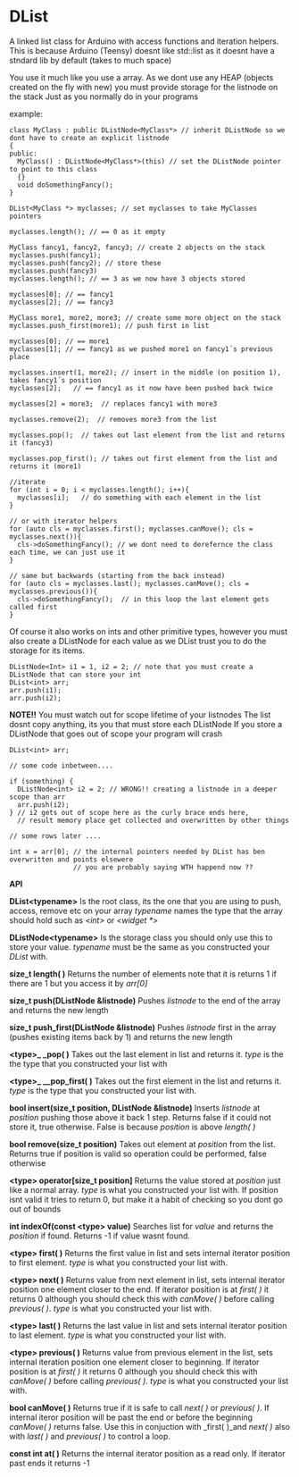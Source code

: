 DList
=====

A linked list class for Arduino with access functions and iteration helpers. This is because Arduino (Teensy) doesnt like std::list as it doesnt have a stndard lib by default (takes to much space)


You use it much like you use a array.
As we dont use any HEAP (objects created on the fly with new) you must provide storage for the listnode on the stack
Just as you normally do in your programs


example:
````
class MyClass : public DListNode<MyClass*> // inherit DListNode so we dont have to create an explicit listnode
{
public: 
  MyClass() : DListNode<MyClass*>(this) // set the DListNode pointer to point to this class
  {}
  void doSomethingFancy();
}

DList<MyClass *> myclasses; // set myclasses to take MyClasses pointers

myclasses.length(); // == 0 as it empty

MyClass fancy1, fancy2, fancy3; // create 2 objects on the stack
myclasses.push(fancy1);
myclasses.push(fancy2); // store these
myclasses.push(fancy3)
myclasses.length(); // == 3 as we now have 3 objects stored

myclasses[0]; // == fancy1
myclasses[2]; // == fancy3

MyClass more1, more2, more3; // create some more object on the stack
myclasses.push_first(more1); // push first in list

myclasses[0]; // == more1
myclasses[1]; // == fancy1 as we pushed more1 on fancy1´s previous place

myclasses.insert(1, more2); // insert in the middle (on position 1), takes fancy1´s position
myclasses[2];   // == fancy1 as it now have been pushed back twice

myclasses[2] = more3;  // replaces fancy1 with more3

myclasses.remove(2);  // removes more3 from the list

myclasses.pop();  // takes out last element from the list and returns it (fancy3)

myclasses.pop_first(); // takes out first element from the list and returns it (more1)

//iterate
for (int i = 0; i < myclasses.length(); i++){
  myclasses[i];   // do something with each element in the list
}

// or with iterator helpers
for (auto cls = myclasses.first(); myclasses.canMove(); cls = myclasses.next()){
  cls->doSomethingFancy(); // we dont need to derefernce the class each time, we can just use it
}

// same but backwards (starting from the back instead)
for (auto cls = myclasses.last(); myclasses.canMove(); cls = myclasses.previous()){
  cls->doSomethingFancy();  // in this loop the last element gets called first
}

````

Of course it also works on ints and other primitive types, however you must also create a DListNode<int> for each value as we DList trust you to do the storage for its items.
````
DListNode<Int> i1 = 1, i2 = 2; // note that you must create a DListNode that can store your int
DList<int> arr;
arr.push(i1);
arr.push(i2); 
````



<b>NOTE!!</b>
You must watch out for scope lifetime of your listnodes
The list dosnt copy anything, its you that must store each DListNode
If you store a DListNode that goes out of scope your program will crash

````
DList<int> arr;

// some code inbetween....

if (something) {
  DListNode<int> i2 = 2; // WRONG!! creating a listnode in a deeper scope than arr
  arr.push(i2);
} // i2 gets out of scope here as the curly brace ends here, 
  // result memory place get collected and overwritten by other things

// some rows later ....

int x = arr[0]; // the internal pointers needed by DList has ben overwritten and points elsewere
                // you are probably saying WTH happend now ??

````


<b>API</b>

<b>DList&lt;typename&gt;</b>
Is the root class, its the one that you are using to push, access, remove etc on your array
_typename_ names the type that the array should hold such as _&lt;int&gt;_ or _&lt;widget *&gt;_

<b>DListNode&lt;typename&gt;</b>
Is the storage class you should only use this to store your value. _typename_ must be the same as you constructed your _DList_ with.


<b>size_t length( )</b>
Returns the number of elements note that it is returns 1 if there are 1 but you access it by _arr[0]_


<b>size_t push(DListNode &listnode)</b>
Pushes _listnode_ to the end of the array and returns the new length


<b>size_t push_first(DListNode &listnode)</b>
Pushes _listnode_ first in the array (pushes existing items back by 1) and returns the new length


<b>&lt;type&gt;_ _pop( )</b>
Takes out the last element in list and returns it. _type_ is the the type that you constructed your list with


<b>&lt;type&gt;_ __pop_first( )</b>
Takes out the first element in the list and returns it. _type_ is the type that you constructed your list with.


<b>bool insert(size_t position, DListNode &listnode)</b>
Inserts _listnode_ at _position_ pushing those above it back 1 step. Returns false if it could not store it, true otherwise. False is because _position_ is above _length( )_


<b>bool remove(size_t position)</b>
Takes out element at _position_ from the list. Returns true if position is valid so operation could be performed, false otherwise


<b>&lt;type&gt; operator[size_t position]</b>
Returns the value stored at _position_ just like a normal array. _type_ is what you constructed your list with.
If position isnt valid it tries to return 0, but make it a habit of checking so you dont go out of bounds


<b>int indexOf(const &lt;type&gt; value)</b>
Searches list for _value_ and returns the _position_ if found. Returns -1 if value wasnt found.


<b>&lt;type&gt; first( )</b>
Returns the first value in list and sets internal iterator position to first element. _type_ is what you constructed your list with.


<b>&lt;type&gt; next( )</b>
Returns value from next element in list, sets internal iterator position one element closer to the end. If iterator position is at _first( )_ it returns 0 although you should check this with _canMove( )_ before calling _previous( )_. 
_type_ is what you constructed your list with.


<b>&lt;type&gt; last( )</b>
Returns the last value in list and sets internal iterator position to last element. _type_ is what you constructed your list with.


<b>&lt;type&gt; previous( )</b>
Returns value from previous element in the list, sets internal iteration position one element closer to beginning. If iterator position is at _first( )_ it returns 0 although you should check this with _canMove( )_ before calling _previous( )_.
_type_ is what you constructed your list with.


<b>bool canMove( )</b>
Returns true if it is safe to call _next( )_ or _previous( )_. If internal iteror position will be past the end or before the beginning _canMove( )_ returns false. Use this in conjuction with _first( )_and _next( )_ also with _last( )_ and _previous( )_ to control a loop.


<b>const int at( )</b>
Returns the internal iterator position as a read only. If iterator past ends it returns -1


